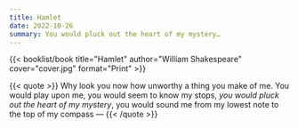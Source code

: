 ```yaml
---
title: Hamlet
date: 2022-10-26
summary: You would pluck out the heart of my mystery…
---
```


{{< booklist/book
title="Hamlet"
author="William Shakespeare"
cover="cover.jpg"
format="Print" >}}

{{< quote >}}
Why look you now how unworthy a thing you make of me. You would play upon me, you would seem to know my stops, *you would pluck out the heart of my mystery*, you would sound me from my lowest note to the top of my compass —
{{< /quote >}}